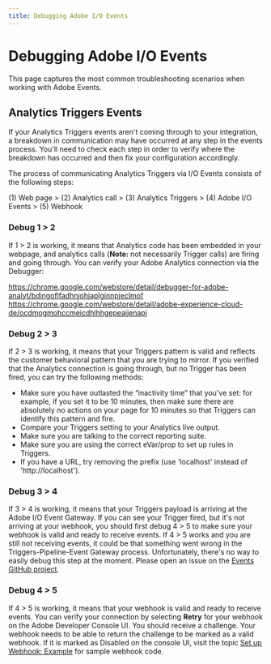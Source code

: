 ```yaml
---
title: Debugging Adobe I/O Events 
---
```


# Debugging Adobe I/O Events 

This page captures the most common troubleshooting scenarios when working with Adobe Events. 

## Analytics Triggers Events
If your Analytics Triggers events aren't coming through to your integration, a breakdown in communication may have occurred at any step in the events process. You'll need to check each step in order to verify where the breakdown has occurred and then fix your configuration accordingly.

The process of communicating Analytics Triggers via I/O Events consists of the following steps:

(1) Web page > (2) Analytics call > (3) Analytics Triggers > (4) Adobe I/O Events > (5) Webhook

### Debug 1 > 2

If 1 > 2 is working, it means that Analytics code has been embedded in your webpage, and analytics calls (**Note:** not necessarily Trigger calls) are firing and going through. 
You can verify your Adobe Analytics connection via the Debugger:

https://chrome.google.com/webstore/detail/debugger-for-adobe-analyt/bdingoflfadhnjohjaplginnpjeclmof
https://chrome.google.com/webstore/detail/adobe-experience-cloud-de/ocdmogmohccmeicdhlhhgepeaijenapj

### Debug 2 > 3

If 2 > 3 is working, it means that your Triggers pattern is valid and reflects the customer behavioral pattern that you are trying to mirror. If you verified that the Analytics connection is going through, but no Trigger has been fired, you can try the following methods:

- Make sure you have outlasted the &ldquo;inactivity time&rdquo; that you've set: for example, if you set it to be 10 minutes, then make sure there are absolutely no actions on your page for 10 minutes so that Triggers can identify this pattern and fire.
- Compare your Triggers setting to your Analytics live output.
- Make sure you are talking to the correct reporting suite.
- Make sure you are using the correct eVar/prop to set up rules in Triggers.
- If you have a URL, try removing the prefix (use 'localhost' instead of 'http://localhost').

### Debug 3 > 4

If 3 > 4 is working, it means that your Triggers payload is arriving at the Adobe I/O Event Gateway. If you can see your Trigger fired, but it's not arriving at your webhook, you should first debug 4 > 5 to make sure your webhook is valid and ready to receive events. If 4 > 5 works and you are still not receiving events, it could be that something went wrong in the Triggers-Pipeline-Event Gateway process. Unfortunately, there's no way to easily debug this step at the moment. Please open an issue on the [Events GitHub project](https://github.com/adobeio/adobeio-documentation). 

### Debug 4 > 5

If 4 > 5 is working, it means that your webhook is valid and ready to receive events. You can verify your connection by selecting **Retry** for your webhook on the Adobe Developer Console UI. You should receive a challenge. Your webhook needs to be able to return the challenge to be marked as a valid webhook. If it is marked as Disabled on the console UI, visit the topic [Set up Webhook: Example](../guides/index.md#your-first-webhook) for sample webhook code.
